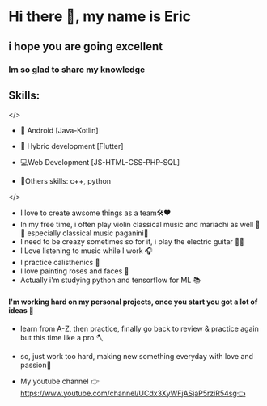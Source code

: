 # Hi there 👋, my name is Eric
## i hope you are going excellent

### Im so glad to share my knowledge
## Skills: 

</>

- 📱 Android [Java-Kotlin] 
- 📱 Hybric development [Flutter]

- 💻Web Development [JS-HTML-CSS-PHP-SQL]

- 🎈Others skills: c++, python

</> 

- I love to create awsome things as a team🛠❤
- In my free time, i often play violin classical music and mariachi as well 🎼🎻 especially classical music paganini🎻
- I need to be creazy sometimes so for it, i play the electric guitar 🎸😂
- I Love listening to music while I work  🎧
- I practice calisthenics 🦾
- I love painting roses and faces 🎨
- Actually i'm studying python and tensorflow for ML 📚


#### I'm working hard on my personal projects, once you start you got a lot of ideas 🤯
- learn from A-Z, then practice, finally go back to review & practice again but this time like a pro 🪓
- so, just work too hard, making new something everyday with love and passion💛

- My youtube channel 👉https://www.youtube.com/channel/UCdx3XyWFjASjaP5rziR54sg👈
